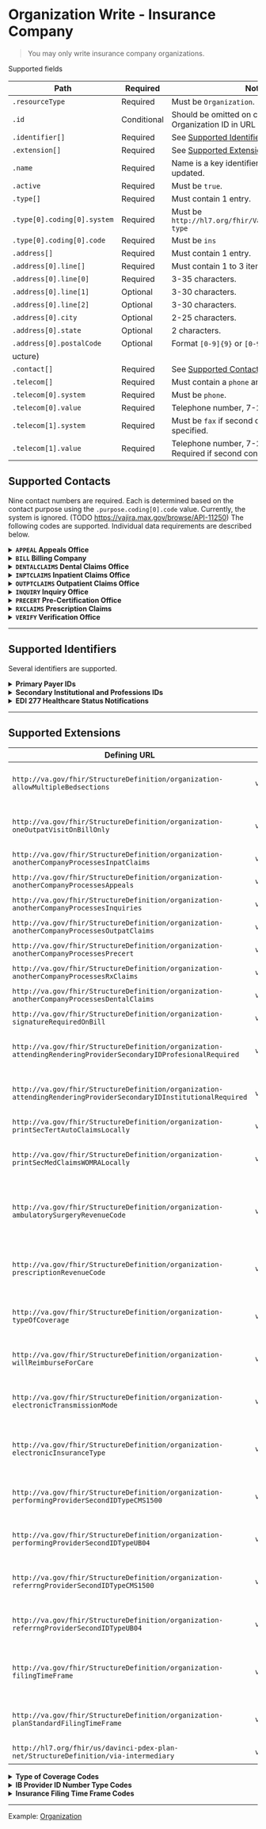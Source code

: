 # Organization Write - Insurance Company

> You may only write insurance company organizations.

Supported fields

|Path|Required|Notes|
|---|---|---|
|`.resourceType` | Required | Must be `Organization`. |
|`.id` | Conditional | Should be omitted on create. Must match Organization ID in URL on update. |
| `.identifier[]` | Required | See [Supported Identifiers](#supported-identifiers) below. |
| `.extension[]` | Required | See [Supported Extensions](#supported-extensions) below. |
|`.name` | Required | Name is a key identifier and cannot be updated. |
|`.active` | Required | Must be `true`. |
|`.type[]` | Required | Must contain 1 entry. |
|`.type[0].coding[0].system` | Required | Must be `http://hl7.org/fhir/ValueSet/organization-type` |
|`.type[0].coding[0].code` | Required | Must be `ins` |
|`.address[]` | Required | Must contain 1 entry. |
|`.address[0].line[]` | Required | Must contain 1 to 3 items. |
|`.address[0].line[0]` | Required | 3-35 characters. |
|`.address[0].line[1]` | Optional | 3-30 characters. |
|`.address[0].line[2]` | Optional | 3-30 characters. |
|`.address[0].city` | Optional | 2-25 characters. |
|`.address[0].state` | Optional | 2 characters. |
|`.address[0].postalCode` | Optional | Format `[0-9]{9}` or `[0-9]{5}-[0-9]{4}`. |
ucture)|
|`.contact[]` | Required | See [Supported Contacts](#supported-contacts) below. |
|`.telecom[]` | Required | Must contain a `phone` and `fax` contact point. |
|`.telecom[0].system` | Required | Must be `phone`. |
|`.telecom[0].value` | Required | Telephone number, 7-20 characters. |
|`.telecom[1].system` | Required | Must be `fax` if second contact point is specified. |
|`.telecom[1].value` | Required | Telephone number, 7-20 characters. Required if second contact point. |

## Supported Contacts

Nine contact numbers are required. Each is determined based on the contact purpose using the `.purpose.coding[0].code` value. Currently, the system is ignored. (TODO https://vajira.max.gov/browse/API-11250)
The following codes are supported. Individual data requirements are described below.



<details>
<summary><strong><code>APPEAL</code> Appeals Office</strong></summary>

|Path|Required|Notes|
|---|---|---|
|`.purpose.coding[0].system` | Required | Ignored at the this time (TODO API-11250). |
|`.purpose.coding[0].code` | Required | Must be `APPEAL`. |
|`.extension[]` | Optional | See supported extensions below. |
|`.telecom[]` | Required | Must contain a `phone` contact point. May contain a `fax` contact point. |
|`.telecom[0].system` | Required | Must be `phone`. |
|`.telecom[0].value` | Required | Telephone number, 7-20 characters. |
|`.telecom[1].system` | Conditional | Must be `fax` if second contact point is specified. |
|`.telecom[1].value` | Conditional | Telephone number, 7-20 characters. Required if second contact point is specified.  |
|`.address.line[]` | Optional | May contain 1 to 3 items. |
|`.address.line[0]` | Optional | 3-35 characters. |
|`.address.line[1]` | Optional | 3-30 characters. |
|`.address.line[2]` | Optional | 3-30 characters. |
|`.address.city` | Optional | 2-25 characters. |
|`.address.state` | Optional | 2 characters. |
|`.address.postalCode` | Optional | Format `[0-9]{9}` or `[0-9]{5}-[0-9]{4}`. |

`APPEAL` Supported Extensions

| Defining URL | Type | Required | Notes |
|---|---|---|---|
| `http://hl7.org/fhir/us/davinci-pdex-plan-net/StructureDefinition/via-intermediary` | `valueReference` | Optional | `.display` is used to set the company name. |

</details>
<details>
<summary><strong><code>BILL</code> Billing Company</strong></summary>

|Path|Required|Notes|
|---|---|---|
|`.purpose.coding[0].system` | Required | Ignored at the this time (TODO API-11250). |
|`.purpose.coding[0].code` | Required | Must be `BILL`. |
|`.extension[]` | Optional | See supported extensions below. |
|`.telecom[]` | Required | Must contain a `phone` contact point. |
|`.telecom[0].system` | Required | Must be `phone`. |
|`.telecom[0].value` | Required | Telephone number, 7-20 characters. |

`BILL` Supported Extensions

| Defining URL | Type | Required | Notes |
|---|---|---|---|
| `http://hl7.org/fhir/us/davinci-pdex-plan-net/StructureDefinition/via-intermediary` | `valueReference` | Required | `.display` is used to set the company name. |

</details>
<details>
<summary><strong><code>DENTALCLAIMS</code> Dental Claims Office</strong></summary>

|Path|Required|Notes|
|---|---|---|
|`.purpose.coding[0].system` | Required | Ignored at the this time (TODO API-11250). |
|`.purpose.coding[0].code` | Required | Must be `DENTALCLAIMS`. |
|`.extension[]` | Optional | See supported extensions below. |
|`.telecom[]` | Optional | May contain a `phone` and/or contain a `fax` contact point. |
|`.telecom[0].system` | Optional | Must be `phone`. |
|`.telecom[0].value` | Optional | Telephone number, 7-20 characters. |
|`.telecom[1].system` | Optional | Must be `fax` if second contact point is specified. |
|`.telecom[1].value` | Optional | Telephone number, 7-20 characters. Required if second contact point is specified.  |
|`.address.line[]` | Optional | May contain 1 or 2 items. |
|`.address.line[0]` | Optional | 3-35 characters. |
|`.address.line[1]` | Optional | 3-30 characters. |
|`.address.city` | Optional | 2-25 characters. |
|`.address.state` | Optional | 2 characters. |
|`.address.postalCode` | Optional | Format `[0-9]{9}` or `[0-9]{5}-[0-9]{4}`. |

`DENTALCLAIMS` Supported Extensions

| Defining URL | Type | Required | Notes |
|---|---|---|---|
| `http://hl7.org/fhir/us/davinci-pdex-plan-net/StructureDefinition/via-intermediary` | `valueReference` | Optional | `.display` is used to set the company name. |

</details>
<details>
<summary><strong><code>INPTCLAIMS</code> Inpatient Claims Office</strong></summary>

|Path|Required|Notes|
|---|---|---|
|`.purpose.coding[0].system` | Required | Ignored at the this time (TODO API-11250). |
|`.purpose.coding[0].code` | Required | Must be `INPTCLAIMS`. |
|`.extension[]` | Optional | See supported extensions below. |
|`.telecom[]` | Required | Must contain a `phone` contact point. May contain a `fax` contact point. |
|`.telecom[0].system` | Required | Must be `phone`. |
|`.telecom[0].value` | Required | Telephone number, 7-20 characters. |
|`.telecom[1].system` | Conditional | Must be `fax` if second contact point is specified. |
|`.telecom[1].value` | Conditional | Telephone number, 7-20 characters. Required if second contact point is specified.  |
|`.address.line[]` | Optional | May contain 1 to 3 items. |
|`.address.line[0]` | Optional | 3-35 characters. |
|`.address.line[1]` | Optional | 3-30 characters. |
|`.address.line[2]` | Optional | 3-30 characters. |
|`.address.city` | Optional | 2-25 characters. |
|`.address.state` | Optional | 2 characters. |
|`.address.postalCode` | Optional | Format `[0-9]{9}` or `[0-9]{5}-[0-9]{4}`. |

`INPTCLAIMS` Supported Extensions

| Defining URL | Type | Required | Notes |
|---|---|---|---|
| `http://hl7.org/fhir/us/davinci-pdex-plan-net/StructureDefinition/via-intermediary` | `valueReference` | Optional | `.display` is used to set the company name. |

</details>
<details>
<summary><strong><code>OUTPTCLAIMS</code> Outpatient Claims Office</strong></summary>

|Path|Required|Notes|
|---|---|---|
|`.purpose.coding[0].system` | Required | Ignored at the this time (TODO API-11250). |
|`.purpose.coding[0].code` | Required | Must be `OUTPTCLAIMS`. |
|`.extension[]` | Optional | See supported extensions below. |
|`.telecom[]` | Required | Must contain a `phone` contact point. May contain a `fax` contact point. |
|`.telecom[0].system` | Required | Must be `phone`. |
|`.telecom[0].value` | Required | Telephone number, 7-20 characters. |
|`.telecom[1].system` | Conditional | Must be `fax` if second contact point is specified. |
|`.telecom[1].value` | Conditional | Telephone number, 7-20 characters. Required if second contact point is specified.  |
|`.address.line[]` | Optional | May contain 1 to 3 items. |
|`.address.line[0]` | Optional | 3-35 characters. |
|`.address.line[1]` | Optional | 3-30 characters. |
|`.address.line[2]` | Optional | 3-30 characters. |
|`.address.city` | Optional | 2-25 characters. |
|`.address.state` | Optional | 2 characters. |
|`.address.postalCode` | Optional | Format `[0-9]{9}` or `[0-9]{5}-[0-9]{4}`. |

`OUTPTCLAIMS` Supported Extensions

| Defining URL | Type | Required | Notes |
|---|---|---|---|
| `http://hl7.org/fhir/us/davinci-pdex-plan-net/StructureDefinition/via-intermediary` | `valueReference` | Optional | `.display` is used to set the company name. |

</details>
<details>
<summary><strong><code>INQUIRY</code> Inquiry Office</strong></summary>

|Path|Required|Notes|
|---|---|---|
|`.purpose.coding[0].system` | Required | Ignored at the this time (TODO API-11250). |
|`.purpose.coding[0].code` | Required | Must be `INQUIRY`. |
|`.extension[]` | Optional | See supported extensions below. |
|`.telecom[]` | Required | Must contain a `phone` contact point. May contain a `fax` contact point. |
|`.telecom[0].system` | Required | Must be `phone`. |
|`.telecom[0].value` | Required | Telephone number, 7-20 characters. |
|`.telecom[1].system` | Conditional | Must be `fax` if second contact point is specified. |
|`.telecom[1].value` | Conditional | Telephone number, 7-20 characters. Required if second contact point is specified.  |
|`.address.line[]` | Optional | May contain 1 to 3 items. |
|`.address.line[0]` | Optional | 3-35 characters. |
|`.address.line[1]` | Optional | 3-30 characters. |
|`.address.line[2]` | Optional | 3-30 characters. |
|`.address.city` | Optional | 2-25 characters. |
|`.address.state` | Optional | 2 characters. |
|`.address.postalCode` | Optional | Format `[0-9]{9}` or `[0-9]{5}-[0-9]{4}`. |

`INQUIRY` Supported Extensions

| Defining URL | Type | Required | Notes |
|---|---|---|---|
| `http://hl7.org/fhir/us/davinci-pdex-plan-net/StructureDefinition/via-intermediary` | `valueReference` | Optional | `.display` is used to set the company name. |

</details>
<details>
<summary><strong><code>PRECERT</code> Pre-Certification Office</strong></summary>

|Path|Required|Notes|
|---|---|---|
|`.purpose.coding[0].system` | Required | Ignored at the this time (TODO API-11250). |
|`.purpose.coding[0].code` | Required | Must be `PRECERT`. |
|`.extension[]` | Optional | See supported extensions below. |
|`.telecom[]` | Required | Must contain a `phone` contact point. |
|`.telecom[0].system` | Required | Must be `phone`. |
|`.telecom[0].value` | Required | Telephone number, 7-20 characters. |

`PRECERT` Supported Extensions

| Defining URL | Type | Required | Notes |
|---|---|---|---|
| `http://hl7.org/fhir/us/davinci-pdex-plan-net/StructureDefinition/via-intermediary` | `valueReference` | Optional | `.display` is used to set the company name. |

</details>
<details>
<summary><strong><code>RXCLAIMS</code> Prescription Claims</strong></summary>

|Path|Required|Notes|
|---|---|---|
|`.purpose.coding[0].system` | Required | Ignored at the this time (TODO API-11250). |
|`.purpose.coding[0].code` | Required | Must be `RXCLAIMS`. |
|`.extension[]` | Optional | See supported extensions below. |
|`.telecom[]` | Optional | May contain a `phone` and/or contain a `fax` contact point. |
|`.telecom[0].system` | Required | Must be `phone`. |
|`.telecom[0].value` | Required | Telephone number, 7-20 characters. |
|`.telecom[1].system` | Conditional | Must be `fax` if second contact point is specified. |
|`.telecom[1].value` | Conditional | Telephone number, 7-20 characters. Required if second contact point is specified.  |
|`.address.line[]` | Optional | May contain 1 to 3 items. |
|`.address.line[0]` | Optional | 3-35 characters. |
|`.address.line[1]` | Optional | 3-30 characters. |
|`.address.line[2]` | Optional | 3-30 characters. |
|`.address.city` | Optional | 2-25 characters. |
|`.address.state` | Optional | 2 characters. |
|`.address.postalCode` | Optional | Format `[0-9]{9}` or `[0-9]{5}-[0-9]{4}`. |

`RXCLAIMS` Supported Extensions

| Defining URL | Type | Required | Notes |
|---|---|---|---|
| `http://hl7.org/fhir/us/davinci-pdex-plan-net/StructureDefinition/via-intermediary` | `valueReference` | Optional | `.display` is used to set the company name. |

</details>
<details>
<summary><strong><code>VERIFY</code> Verification Office</strong></summary>

|Path|Required|Notes|
|---|---|---|
|`.purpose.coding[0].system` | Required | Ignored at the this time (TODO API-11250). |
|`.purpose.coding[0].code` | Required | Must be `VERIFY`. |
|`.telecom[]` | Required | Must contain a `phone` contact point. |
|`.telecom[0].system` | Required | Must be `phone`. |
|`.telecom[0].value` | Required | Telephone number, 7-20 characters. |

</details>

----

## Supported Identifiers

Several identifiers are supported.

<details>
<summary><strong> Primary Payer IDs</strong></summary>

Two primary payer IDs are required and two additional payer IDs may be provided. Each identifier has the same structure.

|Path|Required|Notes|
|---|---|---
|`.type.coding[0].system` | Forbidden | |
|`.type.coding[0].code` | Required | See below. |
|`.value` | Required | |

Supported codes

- `INSTEDI` _(Required)_ Institutional payer ID for claims transmission
- `PROFEDI` _(Required)_ Professional payer ID for claims transmission
- `BIN` _(Optional)_ CHAMPUS fiscal intermediary number for claims transmission
- `DENTALEDI` _(Optional)_ Payer ID for dental claims transmission

</details>
<details>
<summary><strong>Secondary Institutional and Professions IDs</strong></summary>

Up to two secondary institutional payer IDs may be provided. Additionally, up to two secondary professional payer IDs may be provided. Each identifier has the same structure.

|Path|Required|Notes|
|---|---|---
|`.type.coding[0].system` | Required | Secondary payer ID system. See below. |
|`.type.coding[0].code` | Required | Payer qualifier codes. See below. |
|`.value` | Required | |

Secondary institutional payer ID systems

- `urn:oid:2.16.840.1.113883.3.8901.3.1.36.68001` Use this if only supplying one.
- `urn:oid:2.16.840.1.113883.3.8901.3.1.36.68003`

Secondary professional payer IDs systems

- `urn:oid:2.16.840.1.113883.3.8901.3.1.36.68005` Use this if only supplying one.
- `urn:oid:2.16.840.1.113883.3.8901.3.1.36.68007`

Payer Qualifier Codes

- `PAYER ID #`
- `CLAIM OFFICE #`
- `NAIC CODE`
- `FED TAXPAYER #`

Rules

- Identifiers `urn:oid:2.16.840.1.113883.3.8901.3.1.36.68001` and `urn:oid:2.16.840.1.113883.3.8901.3.1.36.68003` cannot have the same code.
- Identifiers `urn:oid:2.16.840.1.113883.3.8901.3.1.36.68005` and `urn:oid:2.16.840.1.113883.3.8901.3.1.36.68007` cannot have the same code.

</details>
<details>
<summary><strong>EDI 277 Healthcare Status Notifications</strong></summary>

EDI 277 identifier is required on create, but forbidden on update.

|Path|Required|Notes|
|---|---|---
|`.type.coding[0].system` | Forbidden | |
|`.type.coding[0].code` | Required | Must be `277EDI`. |
|`.value` | Required | |

</details>

----

## Supported Extensions

| Defining URL | Type | Required | Notes |
|---|---|---|---|
| `http://va.gov/fhir/StructureDefinition/organization-allowMultipleBedsections` | `valueBoolean` | Optional | `true` indicates the insurance company will accept multiple bedsections on one claim form. If `false`, then only the first bedsection in the date range will be used when submitting claims. |
| `http://va.gov/fhir/StructureDefinition/organization-oneOutpatVisitOnBillOnly` | `valueBoolean` | Optional |`true` indicates only one outpatient visit will be allowed per claim form for the insurance company. If `false`, then multiple (up to 10) outpatient bills will be allowed per claim form. |
| `http://va.gov/fhir/StructureDefinition/organization-anotherCompanyProcessesInpatClaims` | `valueBoolean` | Optional | `true` indicates another insurance company processes inpatient claims.|
| `http://va.gov/fhir/StructureDefinition/organization-anotherCompanyProcessesAppeals` | `valueBoolean` | Optional | `true` indicates another insurance company processes appeals. |
| `http://va.gov/fhir/StructureDefinition/organization-anotherCompanyProcessesInquiries` | `valueBoolean` | Optional | `true` indicates another insurance company processes inquiries. |
| `http://va.gov/fhir/StructureDefinition/organization-anotherCompanyProcessesOutpatClaims` | `valueBoolean` | Optional | `true` indicates another insurance company processes outpatient claims. |
| `http://va.gov/fhir/StructureDefinition/organization-anotherCompanyProcessesPrecert` | `valueBoolean` | Optional | `true` indicates another insurance company processes precerts. |
| `http://va.gov/fhir/StructureDefinition/organization-anotherCompanyProcessesRxClaims` | `valueBoolean` | Optional | `true` indicates another insurance company processes prescription claims. |
| `http://va.gov/fhir/StructureDefinition/organization-anotherCompanyProcessesDentalClaims` | `valueBoolean` | Optional | `true` indicates another insurance company processes dental claims. |
| `http://va.gov/fhir/StructureDefinition/organization-signatureRequiredOnBill` | `valueBoolean` | Required | `true` indicates a signature is required on a bill before being submitted to the insurance carrier. |
| `http://va.gov/fhir/StructureDefinition/organization-attendingRenderingProviderSecondaryIDProfesionalRequired` | `valueBoolean` | Required | `true` indicates the insurance company wishes to have the attending/rendering provider secondary ID used as a billing provider secondary ID. This applies to CMS-1500 claims. |
| `http://va.gov/fhir/StructureDefinition/organization-attendingRenderingProviderSecondaryIDInstitutionalRequired` | `valueBoolean` | Required | `true` indicates the insurance company wishes to have the attending/rendering provider secondary ID used as a billing provider secondary ID. This applies to UB claims. |
| `http://va.gov/fhir/StructureDefinition/organization-printSecTertAutoClaimsLocally` | `valueBoolean` | Required | `true` indicates automatically-processed secondary or tertiary claims to this payer must be printed locally. |
| `http://va.gov/fhir/StructureDefinition/organization-printSecMedClaimsWOMRALocally` | `valueBoolean` | Required | `true` indicates secondary Medicare claims to this payer which have not been transmitted to Medicare and for which no MRA has been received, must be printed locally. |
| `http://va.gov/fhir/StructureDefinition/organization-ambulatorySurgeryRevenueCode` | `valueCodeableConcept` | Optional | `.coding[0].system` is `urn:oid:2.16.840.1.113883.6.301.3`. `.coding[0].value` is the revenue code that will automatically be generated for this insurance company if a billable ambulatory surgical code is listed as a procedure in this this bill. | 
| `http://va.gov/fhir/StructureDefinition/organization-prescriptionRevenueCode` | `valueCodeableConcept` | Optional | `.coding[0].system` is `urn:oid:2.16.840.1.113883.6.301.3`. `.coding[0].value` is the revenue code that will automatically be generated for this insurance company if a prescription refill is listed on this bill. | 
| `http://va.gov/fhir/StructureDefinition/organization-typeOfCoverage` | `valueCodeableConcept` | Required | `.coding[0].system` is `urn:oid:2.16.840.1.113883.3.8901.3.36.8013`. `.coding[0].value` is _Type of Coverage Codes_ defined below. | 
| `http://va.gov/fhir/StructureDefinition/organization-willReimburseForCare` | `valueCodeableConcept` | Required | `.coding[0].system` is `urn:oid:2.16.840.1.113883.3.8901.3.1.36.1`. `.coding[0].value` is _Will Reimburse For Care Codes_ defined below. | 
| `http://va.gov/fhir/StructureDefinition/organization-electronicTransmissionMode` | `valueCodeableConcept` | Required | `.coding[0].system` is `urn:oid:2.16.840.1.113883.3.8901.3.1.36.38001`. `.coding[0].value` is `YES-LIVE` for production claims or `YES-TEST` for test claims. | 
| `http://va.gov/fhir/StructureDefinition/organization-electronicInsuranceType` | `valueCodeableConcept` | Required | `.coding[0].system` is `urn:oid:2.16.840.1.113883.3.8901.3.1.36.38009`. `.coding[0].value` identifies the type of insurance company and is one of `COMMERCIAL`, `GROUP POLICY`, `HMO`, `MEDICAID`, `MEDICARE`, `OTHER`. | 
| `http://va.gov/fhir/StructureDefinition/organization-performingProviderSecondIDTypeCMS1500` | `valueCodeableConcept` | Optional | `.coding[0].system` is `urn:oid:2.16.840.1.113883.3.8901.3.1.3558097.8001`. `.coding[0].value` is _IB Provider ID Number Type Codes_ defined below. | 
| `http://va.gov/fhir/StructureDefinition/organization-performingProviderSecondIDTypeUB04` | `valueCodeableConcept` | Optional | `.coding[0].system` is `urn:oid:2.16.840.1.113883.3.8901.3.1.3558097.8001`. `.coding[0].value` is _IB Provider ID Number Type Codes_ defined below. | 
| `http://va.gov/fhir/StructureDefinition/organization-referrngProviderSecondIDTypeCMS1500` | `valueCodeableConcept` | Optional | `.coding[0].system` is `urn:oid:2.16.840.1.113883.3.8901.3.1.3558097.8001`. `.coding[0].value` is _IB Provider ID Number Type Codes_ defined below. | 
| `http://va.gov/fhir/StructureDefinition/organization-referrngProviderSecondIDTypeUB04` | `valueCodeableConcept` | Optional | `.coding[0].system` is `urn:oid:2.16.840.1.113883.3.8901.3.1.3558097.8001`. `.coding[0].value` is _IB Provider ID Number Type Codes_ defined below. | 
| `http://va.gov/fhir/StructureDefinition/organization-filingTimeFrame` | `valueString` | Required | Maximum amount of time from date of service that the insurance company allows for submitting claims. Answer must be 3-30 characters in length. Examples: 90 days, 6 months, 1 year, 18 months, March 30 after year of service.| 
| `http://va.gov/fhir/StructureDefinition/organization-planStandardFilingTimeFrame` | `valueQuantity` | Required | `.system` is `urn:oid:2.16.840.1.113883.3.8901.3.3558013`. `.unit` is _Insurance Filing Time Frame Codes_ defined below. `.value` is number in declared units. | 
| `http://hl7.org/fhir/us/davinci-pdex-plan-net/StructureDefinition/via-intermediary` | `valueReference` | Required | `.reference` is a relative Organization reference to the payer, e.g., `Organization/I3-450NAk1LKUAXKzQ35A62U1`  | 

<details>
<summary><strong>Type of Coverage Codes</strong></summary>

System `urn:oid:2.16.840.1.113883.3.8901.3.36.8013`

Used with

- `http://va.gov/fhir/StructureDefinition/organization-typeOfCoverage`

If this insurance carrier provides only one type of coverage then choose the value that best describes this carriers type of coverage. If this carrier provides more than one type of coverage then use `HEALTH INSURANCE`.

- `BLUE CROSS`
- `BLUE SHIELD`
- `CHAMPVA`
- `DISABILITY INCOME INSURANCE`
- `HEALTH INSURANCE`
- `HEALTH MAINTENANCE ORG.`
- `INDEMNITY`
- `MEDI-CAL`
- `MEDICAID`
- `MEDICARE`
- `MEDIGAP`
- `MENTAL HEALTH ONLY`
- `PRESCRIPTION ONLY`
- `SUBSTANCE ABUSE ONLY`
- `TORT/FEASOR`
- `TRICARE`
- `VA SPECIAL CLASS`
- `WORKERS' COMPENSATION`

> Unsupported fields or extensions will be ignored.

Example: [Organization](../vista-fhir-query/samples/organizationCreate.json)

### Will Reimburse For Care Codes

System `urn:oid:2.16.840.1.113883.3.8901.3.1.36.1`

Used with

- `http://va.gov/fhir/StructureDefinition/organization-willReimburseForCare`

This code denotes under which circumstances this insurance carrier will reimburse the Dept. of Veterans Affairs for care received.

- `REIMBURSE`
- `WILL REIMBURSE IF TREATED UNDER VAR 6046(C) OR VAR 6060.2(A)`
- `DEPENDS ON POLICY, CHECK WITH COMPANY`
- `WILL NOT REIMBURSE`

</details>
<details>
<summary><strong>IB Provider ID Number Type Codes</strong></summary>

System `urn:oid:2.16.840.1.113883.3.8901.3.1.3558097.8001`

Used with

- `http://va.gov/fhir/StructureDefinition/organization-performingProviderSecondIDTypeCMS1500`
- `http://va.gov/fhir/StructureDefinition/organization-performingProviderSecondIDTypeUB04`
- `http://va.gov/fhir/StructureDefinition/organization-referrngProviderSecondIDTypeCMS1500`
- `http://va.gov/fhir/StructureDefinition/organization-referrngProviderSecondIDTypeUB04`

This is the type of performing provider secondary id that the insurance company expects on CMS-1500 or UB-04 bills received from VA. When the payer-specific provider id is extracted, this field is used to determine where to get the default data from if another secondary id is not entered for the claim.

- `BLUE CROSS`
- `BLUE SHIELD`
- `CHAMPUS`
- `CLIA #`
- `CLINIC NUMBER`
- `COMMERCIAL`
- `DEA #`
- `EIN`
- `ELECTRONIC PLAN TYPE`
- `EMC ID`
- `EMPLOYER'S IDENTIFICATION #`
- `FEDERAL TAXPAYER'S #`
- `HMO`
- `LOCATION NUMBER`
- `MEDICAID`
- `MEDICARE PART A`
- `MEDICARE PART B`
- `NATIONAL PROVIDER ID`
- `PPO NUMBER`
- `PROVIDER PLAN NETWORK`
- `PROVIDER SITE NUMBER`
- `SOCIAL SECURITY NUMBER`
- `STATE INDUSTRIAL ACCIDENT PROV`
- `STATE LICENSE`
- `UPIN`
- `USIN`

</details>
<details>
<summary><strong>Insurance Filing Time Frame Codes</strong></summary>

System `urn:oid:2.16.840.1.113883.3.8901.3.3558013`

Used with

- `http://va.gov/fhir/StructureDefinition/organization-planStandardFilingTimeFrame`

The time frame is the maximum amount of time from the date of service that the insurance company or plan allows for submitting claims.

- `DAYS`
- `DAYS OF FOLLOWING YEAR`
- `DAYS PLUS ONE YEAR`
- `END OF FOLLOWING YEAR`
- `MONTH(S)`
- `MONTHS OF FOLLOWING YEAR`
- `NO FILING TIME FRAME LIMIT`
- `YEAR(S)`

</details>

----

Example: [Organization](../vista-fhir-query/samples/organizationCreate.json)